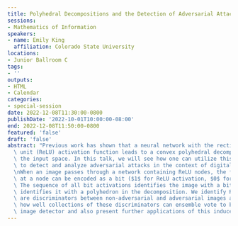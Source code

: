 ```yaml
---
title: Polyhedral Decompositions and the Detection of Adversarial Attacks
sessions:
- Mathematics of Information
speakers:
- name: Emily King
  affiliation: Colorado State University
locations:
- Junior Ballroom C
tags:
- ''
outputs:
- HTML
- Calendar
categories:
- special-session
date: 2022-12-08T11:30:00-0800
publishDate: '2022-10-01T10:00:00-08:00'
end: 2022-12-08T11:50:00-0800
featured: 'false'
draft: 'false'
abstract: "Previous work has shown that a neural network with the rectified linear\
  \ unit (ReLU) activation function leads to a convex polyhedral decomposition of\
  \ the input space. In this talk, we will see how one can utilize this structure\
  \ to detect and analyze adversarial attacks in the context of digital images. \n\
  \nWhen an image passes through a network containing ReLU nodes, the firing or non-firing\
  \ at a node can be encoded as a bit ($1$ for ReLU activation, $0$ for ReLU non-activation).\
  \ The sequence of all bit activations identifies the image with a bit vector, which\
  \ identifies it with a polyhedron in the decomposition. We identify ReLU bits that\
  \ are discriminators between non-adversarial and adversarial images and examine\
  \ how well collections of these discriminators can ensemble vote to build an adversarial\
  \ image detector and also present further applications of this induced geometry."
---
```

